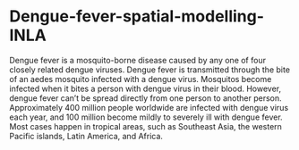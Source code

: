 # Dengue-fever-spatial-modelling-INLA
Dengue fever is a mosquito-borne disease caused by any one of four closely related dengue viruses.  Dengue fever is transmitted through the bite of an aedes mosquito infected with a dengue virus. Mosquitos become infected when it bites a person with dengue virus in their blood. However, dengue fever can’t be spread directly from one person to another person.
Approximately 400 million people worldwide are infected with dengue virus each year, and 100 million become mildly to severely ill with dengue fever. Most cases happen in tropical areas, such as Southeast Asia, the western Pacific islands, Latin America, and Africa.
